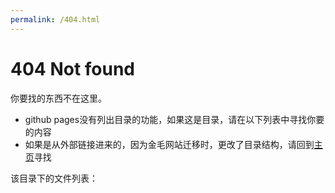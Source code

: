 ```yaml
---
permalink: /404.html
---
```


# 404 Not found

你要找的东西不在这里。

- github pages没有列出目录的功能，如果这是目录，请在以下列表中寻找你要的内容
- 如果是从外部链接进来的，因为金毛网站迁移时，更改了目录结构，请回到[主页](/)寻找

该目录下的文件列表：

<div id="indexer" data-repo="geezmolycos/geezmolycos.github.io"></div>
<style>
    #indexer table {
        font-family: monospace;
    }
    .file-size {
        text-align: right;
        padding-left: 3rem;
    }
</style>
<script>
    const api_prefix = '//api.github.com/repos/';
    function get_url_path(){
        return location.hash.substr(1) || location.pathname;
    }
    function update_indexer(container){
        container.innerHTML = '';
        container.innerText = 'Loading index...';
        let repo = container.dataset.repo;
        let path = get_url_path();
        fetch(api_prefix + repo + '/contents' + path)
            .then((response) => {
                if (response.status === 200){
                    return response.json();
                } else {
                    throw response.status + ' ' + response.statusText;
                }
            })
            .then((jsonResponse) => {
                container.innerHTML = '';
                let title = document.createElement('h1');
                title.innerText = `Index of ${decodeURIComponent(path)}`;
                container.append(title);
                let subtitle = document.createElement('div');
                subtitle.innerHTML = `under github repo: <a href="http://github.com/${repo}">${repo}</a>`;
                container.append(subtitle);
                container.append(document.createElement('hr'));
                let table = document.createElement('table')
                container.append(table);
                let list = document.createElement('tbody');
                // link to parent
                list.innerHTML = '<tr><td><a href="../">../</a></td></tr>';
                for (let item of jsonResponse){
                    let row = document.createElement('tr');
                    let link_cell = document.createElement('td');
                    let link_a = document.createElement('a');
                    if (item.type === 'dir'){
                        link_a.innerText = item.name + '/';
                    } else {
                        link_a.innerText = item.name;
                    }
                    link_a.href = '/' + item.path;
                    link_cell.append(link_a);
                    row.append(link_cell);
                    let size_cell = document.createElement('td');
                    size_cell.className = 'file-size';
                    if (item.type !== 'dir'){
                        let size_span = document.createElement('span');
                        size_span.innerText = `${(item.size / 1000).toFixed(3)}KB`;
                        size_cell.append(size_span);
                    }
                    row.append(size_cell);
                    list.append(row);
                }
                table.append(list);
            }).catch((error) => {
                container.innerText = error;
            });
        
    }
    window.onload = window.onhashchange = (evt) => {
        update_indexer(document.getElementById('indexer'));
    }
</script>

